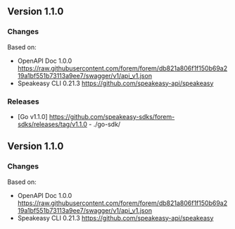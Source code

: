 

## Version 1.1.0
### Changes
Based on:
- OpenAPI Doc 1.0.0 https://raw.githubusercontent.com/forem/forem/db821a806f1f150b69a219a1bf551b73113a9ee7/swagger/v1/api_v1.json
- Speakeasy CLI 0.21.3 https://github.com/speakeasy-api/speakeasy
### Releases
- [Go v1.1.0] https://github.com/speakeasy-sdks/forem-sdks/releases/tag/v1.1.0 - ./go-sdk/

## Version 1.1.0
### Changes
Based on:
- OpenAPI Doc 1.0.0 https://raw.githubusercontent.com/forem/forem/db821a806f1f150b69a219a1bf551b73113a9ee7/swagger/v1/api_v1.json
- Speakeasy CLI 0.21.3 https://github.com/speakeasy-api/speakeasy